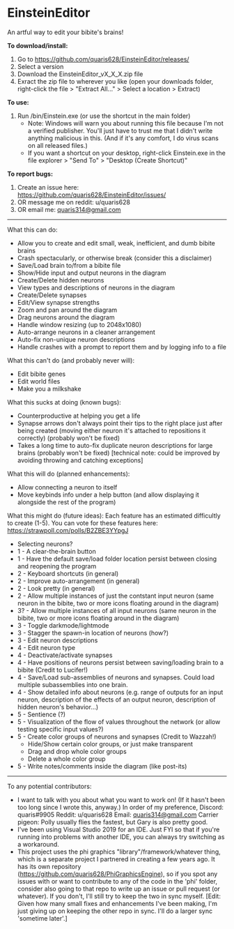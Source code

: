 # EinsteinEditor
An artful way to edit your bibite's brains!

__To download/install:__
 1. Go to https://github.com/quaris628/EinsteinEditor/releases/
 2. Select a version
 3. Download the EinsteinEditor_vX_X_X.zip file
 4. Exract the zip file to wherever you like (open your downloads folder, right-click the file > "Extract All..." > Select a location > Extract)

__To use:__
 1. Run /bin/Einstein.exe (or use the shortcut in the main folder)
    - Note: Windows will warn you about running this file because I'm not a verified publisher. You'll just have to trust me that I didn't write anything malicious in this. (And if it's any comfort, I do virus scans on all released files.)
    - If you want a shortcut on your desktop, right-click Einstein.exe in the file explorer > "Send To" > "Desktop (Create Shortcut)"

__To report bugs:__
 1. Create an issue here: https://github.com/quaris628/EinsteinEditor/issues/
 2. OR message me on reddit: u/quaris628
 3. OR email me: quaris314@gmail.com

 -----

What this can do:
 - Allow you to create and edit small, weak, inefficient, and dumb bibite brains
 - Crash spectacularly, or otherwise break (consider this a disclaimer)
 - Save/Load brain to/from a bibite file
 - Show/Hide input and output neurons in the diagram
 - Create/Delete hidden neurons
 - View types and descriptions of neurons in the diagram
 - Create/Delete synapses
 - Edit/View synapse strengths
 - Zoom and pan around the diagram
 - Drag neurons around the diagram
 - Handle window resizing (up to 2048x1080)
 - Auto-arrange neurons in a cleaner arrangement
 - Auto-fix non-unique neuron descriptions
 - Handle crashes with a prompt to report them and by logging info to a file

What this can't do (and probably never will):
 - Edit bibite genes
 - Edit world files
 - Make you a milkshake

What this sucks at doing (known bugs):
 - Counterproductive at helping you get a life
 - Synapse arrows don't always point their tips to the right place just after being created (moving either neuron it's attached to repositions it correctly) (probably won't be fixed)
 - Takes a long time to auto-fix duplicate neuron descriptions for large brains (probably won't be fixed) [technical note: could be improved by avoiding throwing and catching exceptions]

What this will do (planned enhancements):
 - Allow connecting a neuron to itself
 - Move keybinds info under a help button (and allow displaying it alongside the rest of the program)

What this might do (future ideas):
  Each feature has an estimated difficultly to create (1-5).
  You can vote for these features here: https://strawpoll.com/polls/B2ZBE3YYpgJ
 - Selecting neurons?
 - 1 - A clear-the-brain button
 - 1 - Have the default save/load folder location persist between closing and reopening the program
 - 2 - Keyboard shortcuts (in general)
 - 2 - Improve auto-arrangement (in general)
 - 2 - Look pretty (in general)
 - 2 - Allow multiple instances of just the contstant input neuron (same neuron in the bibite, two or more icons floating around in the diagram)
 - 3? - Allow multiple instances of all input neurons (same neuron in the bibite, two or more icons floating around in the diagram)
 - 3 - Toggle darkmode/lightmode
 - 3 - Stagger the spawn-in location of neurons (how?)
 - 3 - Edit neuron descriptions
 - 4 - Edit neuron type
 - 4 - Deactivate/activate synapses
 - 4 - Have positions of neurons persist between saving/loading brain to a bibite (Credit to Lucifer!)
 - 4 - Save/Load sub-assemblies of neurons and synapses. Could load multiple subassemblies into one brain.
 - 4 - Show detailed info about neurons (e.g. range of outputs for an input neuron, description of the effects of an output neuron, description of hidden neuron's behavior...)
 - 5 - Sentience (?)
 - 5 - Visualization of the flow of values throughout the network (or allow testing specific input values?)
 - 5 - Create color groups of neurons and synapses (Credit to Wazzah!)
    - Hide/Show certain color groups, or just make transparent
	- Drag and drop whole color groups
	- Delete a whole color group
 - 5 - Write notes/comments inside the diagram (like post-its)

 -----

To any potential contributors:
 - I want to talk with you about what you want to work on! (If it hasn't been too long since I wrote this, anyway.) In order of my preference, Discord: quaris#9905 Reddit: u/quaris628 Email: quaris314@gmail.com Carrier pigeon: Polly usually flies the fastest, but Gary is also pretty good.
 - I've been using Visual Studio 2019 for an IDE. Just FYI so that if you're running into problems with another IDE, you can always try switching as a workaround.
 - This project uses the phi graphics "library"/framework/whatever thing, which is a separate project I partnered in creating a few years ago. It has its own repository (https://github.com/quaris628/PhiGraphicsEngine), so if you spot any issues with or want to contribute to any of the code in the 'phi' folder, consider also going to that repo to write up an issue or pull request (or whatever). If you don't, I'll still try to keep the two in sync myself. [Edit: Given how many small fixes and enhancements I've been making, I'm just giving up on keeping the other repo in sync. I'll do a larger sync 'sometime later'.]
